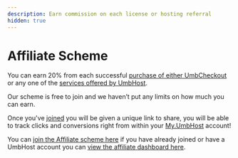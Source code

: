 ```yaml
---
description: Earn commission on each license or hosting referral
hidden: true
---
```


# Affiliate Scheme

You can earn 20% from each successful [purchase of either UmbCheckout](https://my.umbhost.net/store/umbraco-packages) or any one of the [services offered by UmbHost](https://umbhost.net/affiliate-scheme).

Our scheme is free to join and we haven’t put any limits on how much you can earn.

Once you've [joined](https://my.umbhost.net/register.php) you will be given a unique link to share, you will be able to track clicks and conversions right from within your [My.UmbHost](https://my.umbhost.net) account!

You can [join the Affiliate scheme here](https://my.umbhost.net/register.php) if you have already joined or have a UmbHost account you can [view the affiliate dashboard here](https://my.umbhost.net/affiliates.php).
